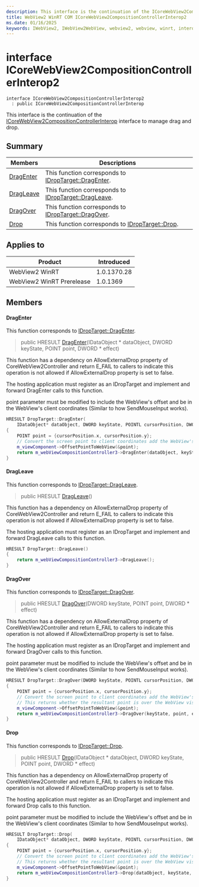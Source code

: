```yaml
---
description: This interface is the continuation of the ICoreWebView2CompositionControllerInterop interface to manage drag and drop.
title: WebView2 WinRT COM ICoreWebView2CompositionControllerInterop2
ms.date: 01/16/2025
keywords: IWebView2, IWebView2WebView, webview2, webview, winrt, interop, edge, ICoreWebView2, ICoreWebView2Controller, browser control, edge html, ICoreWebView2CompositionControllerInterop2
---
```


# interface ICoreWebView2CompositionControllerInterop2

```
interface ICoreWebView2CompositionControllerInterop2
  : public ICoreWebView2CompositionControllerInterop
```

This interface is the continuation of the [ICoreWebView2CompositionControllerInterop](icorewebview2compositioncontrollerinterop.md#icorewebview2compositioncontrollerinterop) interface to manage drag and drop.

## Summary

 Members                        | Descriptions
--------------------------------|---------------------------------------------
[DragEnter](#dragenter) | This function corresponds to [IDropTarget::DragEnter](/windows/win32/api/oleidl/nf-oleidl-idroptarget-dragenter).
[DragLeave](#dragleave) | This function corresponds to [IDropTarget::DragLeave](/windows/win32/api/oleidl/nf-oleidl-idroptarget-dragleave).
[DragOver](#dragover) | This function corresponds to [IDropTarget::DragOver](/windows/win32/api/oleidl/nf-oleidl-idroptarget-dragover).
[Drop](#drop) | This function corresponds to [IDropTarget::Drop](/windows/win32/api/oleidl/nf-oleidl-idroptarget-drop).

## Applies to

Product                         | Introduced
--------------------------------|---------------------------------------------
WebView2 WinRT            |    1.0.1370.28
WebView2 WinRT Prerelease |    1.0.1369

## Members

#### DragEnter

This function corresponds to [IDropTarget::DragEnter](/windows/win32/api/oleidl/nf-oleidl-idroptarget-dragenter).

> public HRESULT [DragEnter](#dragenter)(IDataObject * dataObject, DWORD keyState, POINT point, DWORD * effect)

This function has a dependency on AllowExternalDrop property of CoreWebView2Controller and return E_FAIL to callers to indicate this operation is not allowed if AllowExternalDrop property is set to false.

The hosting application must register as an IDropTarget and implement and forward DragEnter calls to this function.

point parameter must be modified to include the WebView's offset and be in the WebView's client coordinates (Similar to how SendMouseInput works).

```cpp
HRESULT DropTarget::DragEnter(
    IDataObject* dataObject, DWORD keyState, POINTL cursorPosition, DWORD* effect)
{
    POINT point = {cursorPosition.x, cursorPosition.y};
    // Convert the screen point to client coordinates add the WebView's offset.
    m_viewComponent->OffsetPointToWebView(&point);
    return m_webViewCompositionController3->DragEnter(dataObject, keyState, point, effect);
}
```

#### DragLeave

This function corresponds to [IDropTarget::DragLeave](/windows/win32/api/oleidl/nf-oleidl-idroptarget-dragleave).

> public HRESULT [DragLeave](#dragleave)()

This function has a dependency on AllowExternalDrop property of CoreWebView2Controller and return E_FAIL to callers to indicate this operation is not allowed if AllowExternalDrop property is set to false.

The hosting application must register as an IDropTarget and implement and forward DragLeave calls to this function.

```cpp
HRESULT DropTarget::DragLeave()
{
    return m_webViewCompositionController3->DragLeave();
}
```

#### DragOver

This function corresponds to [IDropTarget::DragOver](/windows/win32/api/oleidl/nf-oleidl-idroptarget-dragover).

> public HRESULT [DragOver](#dragover)(DWORD keyState, POINT point, DWORD * effect)

This function has a dependency on AllowExternalDrop property of CoreWebView2Controller and return E_FAIL to callers to indicate this operation is not allowed if AllowExternalDrop property is set to false.

The hosting application must register as an IDropTarget and implement and forward DragOver calls to this function.

point parameter must be modified to include the WebView's offset and be in the WebView's client coordinates (Similar to how SendMouseInput works).

```cpp
HRESULT DropTarget::DragOver(DWORD keyState, POINTL cursorPosition, DWORD* effect)
{
    POINT point = {cursorPosition.x, cursorPosition.y};
    // Convert the screen point to client coordinates add the WebView's offset.
    // This returns whether the resultant point is over the WebView visual.
    m_viewComponent->OffsetPointToWebView(&point);
    return m_webViewCompositionController3->DragOver(keyState, point, effect);
}
```

#### Drop

This function corresponds to [IDropTarget::Drop](/windows/win32/api/oleidl/nf-oleidl-idroptarget-drop).

> public HRESULT [Drop](#drop)(IDataObject * dataObject, DWORD keyState, POINT point, DWORD * effect)

This function has a dependency on AllowExternalDrop property of CoreWebView2Controller and return E_FAIL to callers to indicate this operation is not allowed if AllowExternalDrop property is set to false.

The hosting application must register as an IDropTarget and implement and forward Drop calls to this function.

point parameter must be modified to include the WebView's offset and be in the WebView's client coordinates (Similar to how SendMouseInput works).

```cpp
HRESULT DropTarget::Drop(
    IDataObject* dataObject, DWORD keyState, POINTL cursorPosition, DWORD* effect)
{
    POINT point = {cursorPosition.x, cursorPosition.y};
    // Convert the screen point to client coordinates add the WebView's offset.
    // This returns whether the resultant point is over the WebView visual.
    m_viewComponent->OffsetPointToWebView(&point);
    return m_webViewCompositionController3->Drop(dataObject, keyState, point, effect);
}
```

